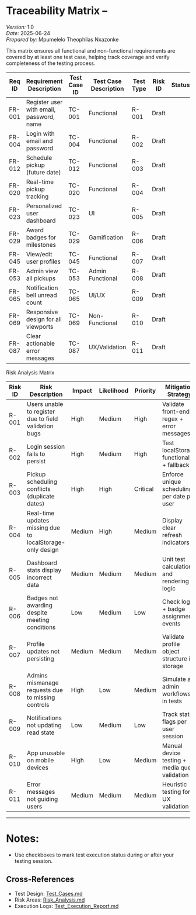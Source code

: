 # Traceability Matrix – 

*Version:* 1.0  
*Date:* 2025-06-24  
*Prepared by:* Mpumelelo Theophilas Nxazonke

This matrix ensures all functional and non-functional requirements are covered by at least one test case, helping track coverage and verify completeness of the testing process.

| Req ID | Requirement Description | Test Case ID | Test Case Description | Test Type | Risk ID | Status |
|--------|-------------------------|--------------|-----------------------|-----------|---------|--------|
| FR-001 | Register user with email, password, name | TC-001 | Functional | R-001 | Draft |
| FR-004 | Login with email and password | TC-004 | Functional | R-002| Draft |
| FR-012 | Schedule pickup (future date) | TC-012 | Functional | R-003 | Draft |
| FR-020 | Real-time pickup tracking | TC-020 | Functional | R-004 | Draft |
| FR-023 | Personalized user dashboard | TC-023 | UI | R-005 | Draft |
| FR-029 | Award badges for milestones | TC-029 | Gamification | R-006 | Draft |
| FR-045 | View/edit user profiles | TC-045 | Functional | R-007 | Draft |
| FR-053 | Admin view all pickups | TC-053 | Admin Functional | R-008 | Draft |
| FR-065 | Notification bell unread count | TC-065 | UI/UX | R-009 | Draft |
| FR-069 | Responsive design for all viewports | TC-069 | Non-Functional | R-010 | Draft |
| FR-087 | Clear actionable error messages | TC-087 | UX/Validation | R-011 | Draft | 

Risk Analysis Matrix

| Risk ID | Risk Description | Impact | Likelihood | Priority | Mitigation Strategy |
|---------|------------------|--------|------------|----------|---------------------|
| R-001 | Users unable to register due to field validation bugs | High | Medium | High | Validate front-end regex + error messages |
| R-002 | Login session fails to persist | High | Medium | High | Test localStorage functionality + fallback |
| R-003 | Pickup scheduling conflicts (duplicate dates) | High | High | Critical | Enforce unique scheduling per date per user |
| R-004 | Real-time updates missing due to localStorage-only design | Medium |High | Medium | Display clear refresh indicators |
| R-005 | Dashboard stats display incorrect data | Medium | Medium | Medium | Unit test calculations and rendering logic |
| R-006 | Badges not awarding despite meeting conditions | Low | Medium | Low | Check logic + badge assignment events |
| R-007 | Profile updates not persisting | Medium | Medium | Medium | Validate profile object structure in storage |
| R-008 | Admins mismanage requests due to missing controls | High | Low | Medium | Simulate all admin workflows in tests |
| R-009 | Notifications not updating read state | Low | Medium | Low | Track state flags per user session |
| R-010 | App unusable on mobile devices | High | Low | Medium | Manual device testing + media query validation |
| R-011 | Error messages not guiding users | Medium | Medium | Medium | Heuristic testing for UX validation |

---

# Notes:

- Use checkboxes to mark test execution status during or after your testing session.

## Cross-References

- Test Design: [Test_Cases.md](./Test_Cases.md)  
- Risk Areas: [Risk_Analysis.md](./Risk_Analysis.md)  
- Execution Logs: [Test_Execution_Report.md](./Test_Execution_Report.md)
